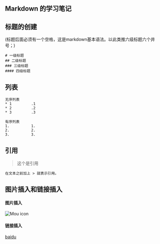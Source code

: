 Markdown 的学习笔记
---
## 标题的创建
(标题后面必须有一个空格，这是markdown基本语法。以此类推六级标题六个井号；)

``` 
# 一级标题
## 二级标题
### 三级标题
#### 四级标题
```

## 列表

```
无序列表
* 1         .1
* 2         .2 
* 3         .3
```

```
有序列表
1.          1. 
2.          2.
3.          3.
```

## 引用
 > 这个是引用

```
在文本之前加上 > 就表示引用。  
```

## 图片插入和链接插入
#### 图片插入
![Mou icon](http://Mouapp.com/129_icon) 
#### 链接插入
[baidu](http://www.baidu.com)
